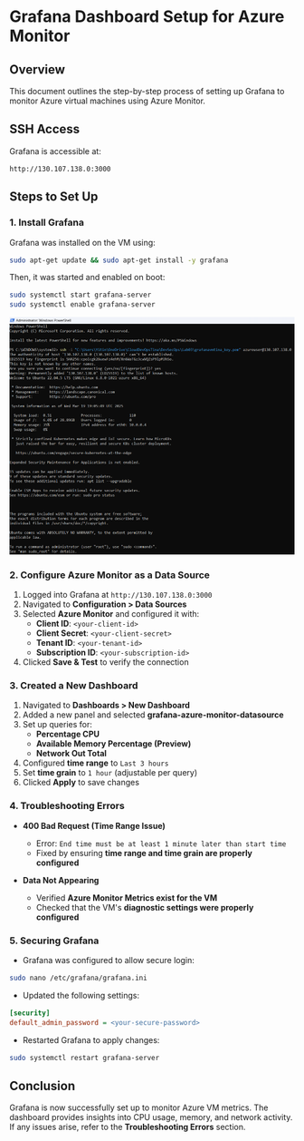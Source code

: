 # Grafana Dashboard Setup for Azure Monitor

## Overview
This document outlines the step-by-step process of setting up Grafana to monitor Azure virtual machines using Azure Monitor.

## SSH Access
Grafana is accessible at:
```
http://130.107.138.0:3000
```

## Steps to Set Up

### 1. Install Grafana
Grafana was installed on the VM using:
```sh
sudo apt-get update && sudo apt-get install -y grafana
```
Then, it was started and enabled on boot:
```sh
sudo systemctl start grafana-server
sudo systemctl enable grafana-server
```
![SSH into VM](1a.png)

### 2. Configure Azure Monitor as a Data Source
1. Logged into Grafana at `http://130.107.138.0:3000`
2. Navigated to **Configuration > Data Sources**
3. Selected **Azure Monitor** and configured it with:
   - **Client ID**: `<your-client-id>`
   - **Client Secret**: `<your-client-secret>`
   - **Tenant ID**: `<your-tenant-id>`
   - **Subscription ID**: `<your-subscription-id>`
4. Clicked **Save & Test** to verify the connection

### 3. Created a New Dashboard
1. Navigated to **Dashboards > New Dashboard**
2. Added a new panel and selected **grafana-azure-monitor-datasource**
3. Set up queries for:
   - **Percentage CPU**
   - **Available Memory Percentage (Preview)**
   - **Network Out Total**
4. Configured **time range** to `Last 3 hours`
5. Set **time grain** to `1 hour` (adjustable per query)
6. Clicked **Apply** to save changes

### 4. Troubleshooting Errors
- **400 Bad Request (Time Range Issue)**
  - Error: `End time must be at least 1 minute later than start time`
  - Fixed by ensuring **time range and time grain are properly configured**

- **Data Not Appearing**
  - Verified **Azure Monitor Metrics exist for the VM**
  - Checked that the VM's **diagnostic settings were properly configured**

### 5. Securing Grafana
- Grafana was configured to allow secure login:
```sh
sudo nano /etc/grafana/grafana.ini
```
- Updated the following settings:
```ini
[security]
default_admin_password = <your-secure-password>
```
- Restarted Grafana to apply changes:
```sh
sudo systemctl restart grafana-server
```

## Conclusion
Grafana is now successfully set up to monitor Azure VM metrics. The dashboard provides insights into CPU usage, memory, and network activity. If any issues arise, refer to the **Troubleshooting Errors** section.
